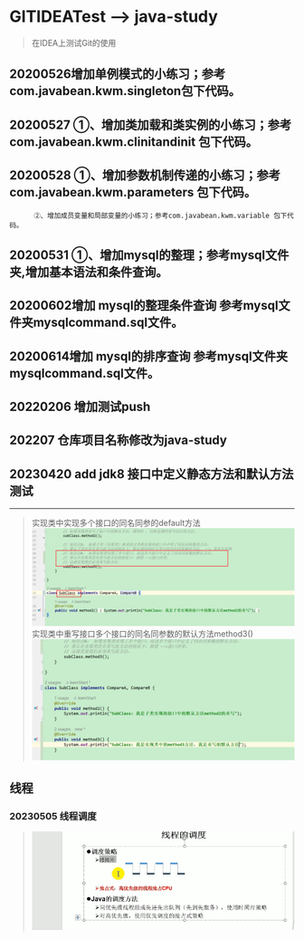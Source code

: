 # GITIDEATest --> java-study
> 在IDEA上测试Git的使用

## 20200526增加单例模式的小练习；参考com.javabean.kwm.singleton包下代码。

## 20200527 ①、增加类加载和类实例的小练习；参考com.javabean.kwm.clinitandinit 包下代码。

## 20200528 ①、增加参数机制传递的小练习；参考com.javabean.kwm.parameters 包下代码。
          ②、增加成员变量和局部变量的小练习；参考com.javabean.kwm.variable 包下代码。

## 20200531 ①、增加mysql的整理；参考mysql文件夹,增加基本语法和条件查询。

## 20200602增加 mysql的整理条件查询 参考mysql文件夹mysqlcommand.sql文件。

## 20200614增加 mysql的排序查询 参考mysql文件夹mysqlcommand.sql文件。       

## 20220206 增加测试push

## 202207 仓库项目名称修改为java-study

## 20230420 add jdk8 接口中定义静态方法和默认方法测试
---
> 实现类中实现多个接口的同名同参的default方法
> ![img.png](img.png)
> 实现类中重写接口多个接口的同名同参数的默认方法method3()
> ![img_1.png](img_1.png)
## 线程
### 20230505 线程调度
> ![img_2.png](img_2.png)